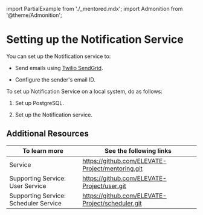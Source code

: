 import PartialExample from './_mentored.mdx';
import Admonition from '@theme/Admonition';

# Setting up the Notification Service

You can set up the Notification service to:

* Send emails using [Twilio SendGrid](https://sendgrid.com/en-us).

* Configure the sender's email ID.

To set up Notification Service on a local system, do as follows:

1. Set up PostgreSQL.

2. Set up the Notification service.

## Additional Resources

|To learn more| See the following links|
|--------------|-----------|
|<PartialExample mentored /> Service|https://github.com/ELEVATE-Project/mentoring.git|
|Supporting Service: User Service|https://github.com/ELEVATE-Project/user.git|
|Supporting Service: Scheduler Service|https://github.com/ELEVATE-Project/scheduler.git|
